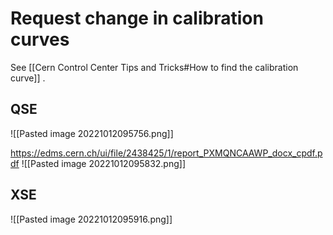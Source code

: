 # Request change in calibration curves

See [[Cern Control Center Tips and Tricks#How to find the calibration curve]] .

## QSE

![[Pasted image 20221012095756.png]]

https://edms.cern.ch/ui/file/2438425/1/report_PXMQNCAAWP_docx_cpdf.pdf
![[Pasted image 20221012095832.png]]
## XSE

![[Pasted image 20221012095916.png]]